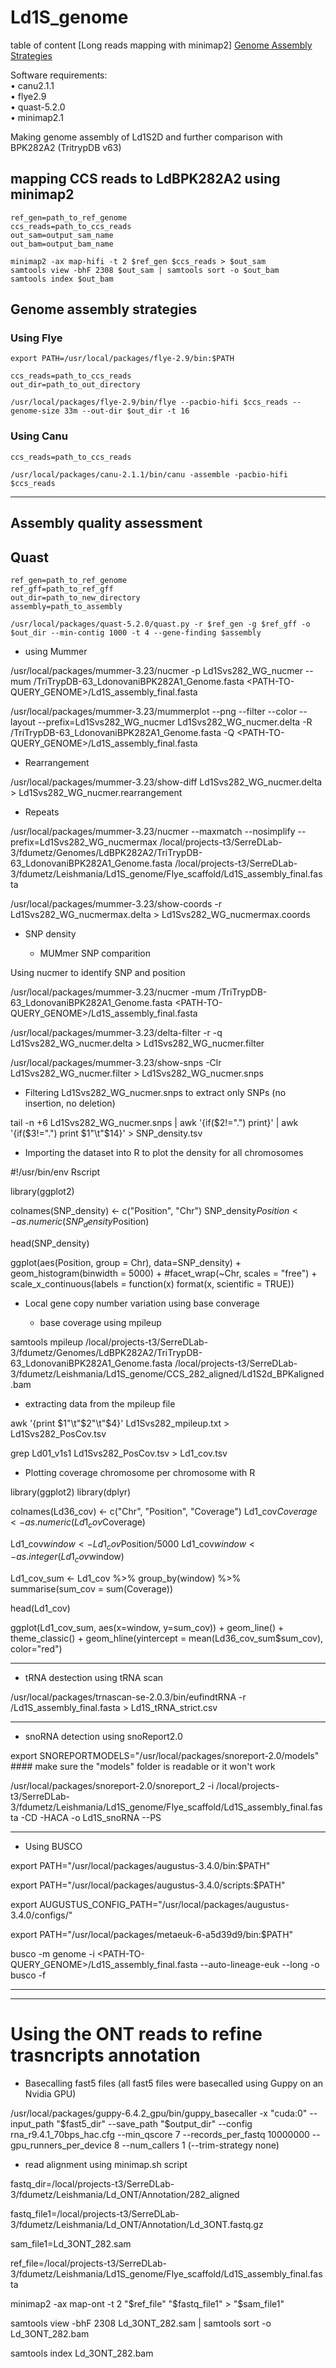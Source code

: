 # Ld1S_genome

table of content
[Long reads mapping with minimap2]
[Genome Assembly Strategies](https://github.com/Franck-Dumetz/Ld1S_genome/blob/main/README.md#genome-assembly-strategies)<br /> 

Software requirements: <br />
• canu2.1.1 <br />
• flye2.9 <br />
• quast-5.2.0 <br />
• minimap2.1 <br />




Making genome assembly of Ld1S2D and further comparison with BPK282A2 (TritrypDB v63)

## mapping CCS reads to LdBPK282A2 using minimap2
```
ref_gen=path_to_ref_genome
ccs_reads=path_to_ccs_reads
out_sam=output_sam_name
out_bam=output_bam_name

minimap2 -ax map-hifi -t 2 $ref_gen $ccs_reads > $out_sam
samtools view -bhF 2308 $out_sam | samtools sort -o $out_bam
samtools index $out_bam
```

## Genome assembly strategies
   ### Using Flye
   
```
export PATH=/usr/local/packages/flye-2.9/bin:$PATH

ccs_reads=path_to_ccs_reads
out_dir=path_to_out_directory

/usr/local/packages/flye-2.9/bin/flye --pacbio-hifi $ccs_reads --genome-size 33m --out-dir $out_dir -t 16
```

   ### Using Canu

```
ccs_reads=path_to_ccs_reads

/usr/local/packages/canu-2.1.1/bin/canu -assemble -pacbio-hifi $ccs_reads
```
----------------------------------------------------------------------------------------------------------------------------------------------------------------------
## Assembly quality assessment 
   ## Quast
```
ref_gen=path_to_ref_genome
ref_gff=path_to_ref_gff
out_dir=path_to_new_directory
assembly=path_to_assembly

/usr/local/packages/quast-5.2.0/quast.py -r $ref_gen -g $ref_gff -o $out_dir --min-contig 1000 -t 4 --gene-finding $assembly
```

  * using Mummer

/usr/local/packages/mummer-3.23/nucmer -p Ld1Svs282_WG_nucmer --mum <PATH-TO-REF-GENOME>/TriTrypDB-63_LdonovaniBPK282A1_Genome.fasta <PATH-TO-QUERY_GENOME>/Ld1S_assembly_final.fasta

/usr/local/packages/mummer-3.23/mummerplot --png --filter --color --layout --prefix=Ld1Svs282_WG_nucmer Ld1Svs282_WG_nucmer.delta -R <PATH-TO-REF-GENOME>/TriTrypDB-63_LdonovaniBPK282A1_Genome.fasta -Q <PATH-TO-QUERY_GENOME>/Ld1S_assembly_final.fasta

* Rearrangement

/usr/local/packages/mummer-3.23/show-diff Ld1Svs282_WG_nucmer.delta > Ld1Svs282_WG_nucmer.rearrangement

* Repeats

/usr/local/packages/mummer-3.23/nucmer --maxmatch --nosimplify --prefix=Ld1Svs282_WG_nucmermax /local/projects-t3/SerreDLab-3/fdumetz/Genomes/LdBPK282A2/TriTrypDB-63_LdonovaniBPK282A1_Genome.fasta /local/projects-t3/SerreDLab-3/fdumetz/Leishmania/Ld1S_genome/Flye_scaffold/Ld1S_assembly_final.fasta

/usr/local/packages/mummer-3.23/show-coords -r Ld1Svs282_WG_nucmermax.delta > Ld1Svs282_WG_nucmermax.coords

* SNP density

  * MUMmer SNP comparition

Using nucmer to identify SNP and position

/usr/local/packages/mummer-3.23/nucmer -mum <PATH-TO-REF-GENOME>/TriTrypDB-63_LdonovaniBPK282A1_Genome.fasta <PATH-TO-QUERY_GENOME>/Ld1S_assembly_final.fasta

/usr/local/packages/mummer-3.23/delta-filter -r -q Ld1Svs282_WG_nucmer.delta > Ld1Svs282_WG_nucmer.filter

/usr/local/packages/mummer-3.23/show-snps -Clr Ld1Svs282_WG_nucmer.filter > Ld1Svs282_WG_nucmer.snps

* Filtering Ld1Svs282_WG_nucmer.snps to extract only SNPs (no insertion, no deletion)

tail -n +6 Ld1Svs282_WG_nucmer.snps | awk '{if($2!=".") print}' | awk '{if($3!=".") print $1"\t"$14}' > SNP_density.tsv

* Importing the dataset into R to plot the density for all chromosomes

#!/usr/bin/env Rscript

library(ggplot2)

colnames(SNP_density) <- c("Position", "Chr")
SNP_density$Position <- as.numeric(SNP_density$Position)

head(SNP_density)

ggplot(aes(Position, group = Chr), data=SNP_density) +
    geom_histogram(binwidth = 5000) + 
    #facet_wrap(~Chr, scales = "free") +
    scale_x_continuous(labels = function(x) format(x, scientific = TRUE))

* Local gene copy number variation using base converage

  * base coverage using mpileup

samtools mpileup /local/projects-t3/SerreDLab-3/fdumetz/Genomes/LdBPK282A2/TriTrypDB-63_LdonovaniBPK282A1_Genome.fasta /local/projects-t3/SerreDLab-3/fdumetz/Leishmania/Ld1S_genome/CCS_282_aligned/Ld1S2d_BPKaligned.bam

  * extracting data from the mpileup file

awk '{print $1"\t"$2"\t"$4}' Ld1Svs282_mpileup.txt > Ld1Svs282_PosCov.tsv

grep Ld01_v1s1 Ld1Svs282_PosCov.tsv > Ld1_cov.tsv

  * Plotting coverage chromosome per chromosome with R

library(ggplot2)
library(dplyr)

colnames(Ld36_cov) <- c("Chr", "Position", "Coverage")
Ld1_cov$Coverage <- as.numeric(Ld1_cov$Coverage)

Ld1_cov$window <- Ld1_cov$Position/5000
Ld1_cov$window <- as.integer(Ld1_cov$window)

Ld1_cov_sum <- Ld1_cov %>% 
  group_by(window) %>%
  summarise(sum_cov = sum(Coverage))

head(Ld1_cov)

ggplot(Ld1_cov_sum, aes(x=window, y=sum_cov)) +
  geom_line() +
  theme_classic() +
  geom_hline(yintercept = mean(Ld36_cov_sum$sum_cov), color="red")

----------------------------------------------------------------------------------------------------------------------------------------------------------------------

* tRNA destection using tRNA scan

/usr/local/packages/trnascan-se-2.0.3/bin/eufindtRNA -r <PATH>/Ld1S_assembly_final.fasta > Ld1S_tRNA_strict.csv 

----------------------------------------------------------------------------------------------------------------------------------------------------------------------

* snoRNA detection using snoReport2.0

export SNOREPORTMODELS="/usr/local/packages/snoreport-2.0/models"   #### make  sure the "models" folder is readable or it won't work

/usr/local/packages/snoreport-2.0/snoreport_2 -i /local/projects-t3/SerreDLab-3/fdumetz/Leishmania/Ld1S_genome/Flye_scaffold/Ld1S_assembly_final.fasta -CD -HACA -o Ld1S_snoRNA --PS

----------------------------------------------------------------------------------------------------------------------------------------------------------------------

* Using BUSCO

export PATH="/usr/local/packages/augustus-3.4.0/bin:$PATH"

export PATH="/usr/local/packages/augustus-3.4.0/scripts:$PATH"

export AUGUSTUS_CONFIG_PATH="/usr/local/packages/augustus-3.4.0/configs/"

export PATH="/usr/local/packages/metaeuk-6-a5d39d9/bin:$PATH"

busco -m genome -i <PATH-TO-QUERY_GENOME>/Ld1S_assembly_final.fasta --auto-lineage-euk --long -o busco  -f

----------------------------------------------------------------------------------------------------------------------------------------------------------------------
----------------------------------------------------------------------------------------------------------------------------------------------------------------------

# Using the ONT reads to refine trasncripts annotation

* Basecalling fast5 files (all fast5 files were basecalled using Guppy on an Nvidia GPU)

/usr/local/packages/guppy-6.4.2_gpu/bin/guppy_basecaller -x "cuda:0" --input_path "$fast5_dir" --save_path "$output_dir" --config rna_r9.4.1_70bps_hac.cfg --min_qscore 7 --records_per_fastq 10000000 --gpu_runners_per_device 8 --num_callers 1 (--trim-strategy none)

* read alignment using minimap.sh script

fastq_dir=/local/projects-t3/SerreDLab-3/fdumetz/Leishmania/Ld_ONT/Annotation/282_aligned

fastq_file1=/local/projects-t3/SerreDLab-3/fdumetz/Leishmania/Ld_ONT/Annotation/Ld_3ONT.fastq.gz

sam_file1=Ld_3ONT_282.sam

ref_file=/local/projects-t3/SerreDLab-3/fdumetz/Leishmania/Ld1S_genome/Flye_scaffold/Ld1S_assembly_final.fasta

minimap2 -ax map-ont -t 2 "$ref_file" "$fastq_file1" > "$sam_file1"

samtools view -bhF 2308 Ld_3ONT_282.sam | samtools sort -o Ld_3ONT_282.bam

samtools index Ld_3ONT_282.bam
